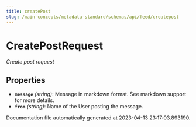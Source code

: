 ```yaml
---
title: createPost
slug: /main-concepts/metadata-standard/schemas/api/feed/createpost
---
```


# CreatePostRequest

*Create post request*

## Properties

- **`message`** *(string)*: Message in markdown format. See markdown support for more details.
- **`from`** *(string)*: Name of the User posting the message.


Documentation file automatically generated at 2023-04-13 23:17:03.893190.
